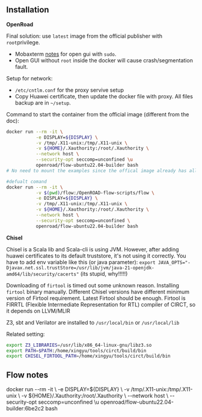 ## Installation
**OpenRoad**

Final solution: use `latest` image from the official publisher with `root`privilege.

+ Mobaxterm [notes](https://blog.mobatek.net/post/how-to-keep-X11-display-after-su-or-sudo/) for open gui with `sudo`.
+ Open GUI without `root` inside the docker will cause crash/segmentation fault.

Setup for network:
+ `/etc/cntlm.conf` for the proxy servive setup
+ Copy Huawei certificate, then update the docker file with proxy.
All files backup are in `~/setup`.

Command to start the container from the official image (different from the doc):
```bash
docker run --rm -it \
           -e DISPLAY=${DISPLAY} \
           -v /tmp/.X11-unix:/tmp/.X11-unix \
           -v ${HOME}/.Xauthority:/root/.Xauthority \
           --network host \
           --security-opt seccomp=unconfined \u
           openroad/flow-ubuntu22.04-builder bash
# No need to mount the examples since the offical image already has all sources

#defualt comand
docker run --rm -it \
           -v $(pwd)/flow:/OpenROAD-flow-scripts/flow \
           -e DISPLAY=${DISPLAY} \
           -v /tmp/.X11-unix:/tmp/.X11-unix \
           -v ${HOME}/.Xauthority:/root/.Xauthority \
           --network host \
           --security-opt seccomp=unconfined \
           openroad/flow-ubuntu22.04-builder bash
```
**Chisel**

Chisel is a Scala lib and Scala-cli is using JVM. 
However, after adding huawei certificates to its default truststore, it's not using it correctly. You have to add env variable like this (or java parameter):
`export JAVA_OPTS="-Djavax.net.ssl.trustStore=/usr/lib/jvm/java-21-openjdk-amd64/lib/security/cacerts"`
(its stupid, why!!!!!)

Downloading of `firtool` is timed out some unknown reason. 
Installing `firtool` binary manually. Different Chisel versions have different minimum version of Firtool requirement. Latest Firtool should be enough. Firtool is FIRRTL (Flexible Intermediate Representation for RTL) compiler of CIRCT,  so it depends on LLVM/MLIR

Z3, sbt and Verilator are installed to `/usr/local/bin` or `/usr/local/lib`

Related setting:

```sh
export Z3_LIBRARIES=/usr/lib/x86_64-linux-gnu/libz3.so
export PATH=$PATH:/home/xingyu/tools/circt/build/bin
export CHISEL_FIRTOOL_PATH=/home/xingyu/tools/circt/build/bin
```

## Flow notes


docker run --rm -it \ -e DISPLAY=${DISPLAY} \ -v /tmp/.X11-unix:/tmp/.X11-unix \ -v ${HOME}/.Xauthority:/root/.Xauthority \ --network host \ --security-opt seccomp=unconfined \u openroad/flow-ubuntu22.04-builder:6be2c2 bash
<!--stackedit_data:
eyJoaXN0b3J5IjpbMjA3NTU1MjkxNCwxMDY2MzY5MDU1LDEyNj
U5MDM0NjIsMTczMzMzMzM1MCwxMjY1OTAzNDYyLDE0NTcyMjk2
MjIsMjEwNTA2NjY4NSwtNzcyODUzNDQ1LDY2NDI2OTEyOCwyMD
I4NzM3NzY5LC0yMDE1NzY3Mzg4LDE1Mjg0NDM4NDAsMTIyMTk0
MTkyMiwyNDk5ODI4MDAsMzY4MDc0NTAxLDU2MDg1Njg4MiwxOD
c1MTM2NjI0LC0xNDMxMjUxOTUyLC0xMDYwMTE5NjUsLTczNjQy
NjAwMF19
-->